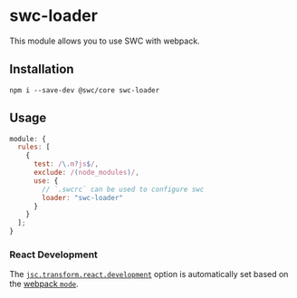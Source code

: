 # swc-loader

This module allows you to use SWC with webpack.

## Installation

```plaintext
npm i --save-dev @swc/core swc-loader
```

## Usage

```js
module: {
  rules: [
    {
      test: /\.m?js$/,
      exclude: /(node_modules)/,
      use: {
        // `.swcrc` can be used to configure swc
        loader: "swc-loader"
      }
    }
  ];
}
```

### React Development

The [`jsc.transform.react.development`](/docs/configuration/compilation#jsctransformreactdevelopment) option is automatically set based on the [webpack `mode`](https://webpack.js.org/configuration/mode/).
